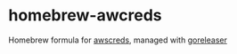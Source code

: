 # homebrew-awcreds

Homebrew formula for [awscreds](https://github.com/jacobfg/awscreds), managed with [goreleaser](https://github.com/goreleaser/goreleaser)
